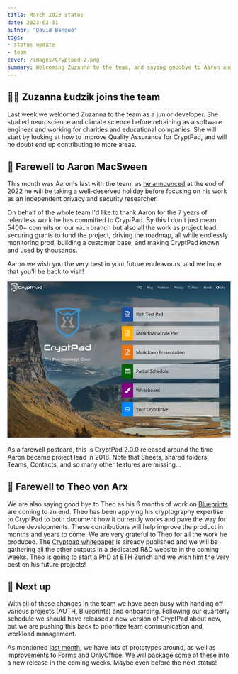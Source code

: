 ```yaml
---
title: March 2023 status
date: 2023-03-31
author: "David Benqué"
tags:
- status update
- team
cover: /images/Cryptpad-2.png
summary: Welcoming Zuzanna to the team, and saying goodbye to Aaron and Theo
---
```



## 👩‍🔬 Zuzanna Łudzik joins the team
Last week we welcomed Zuzanna to the team as a junior developer. She studied neuroscience and climate science before retraining as a software engineer and working for charities and educational companies. She will start by looking at how to improve Quality Assurance for CryptPad, and will no doubt end up contributing to more areas. 

## 👋 Farewell to Aaron MacSween
This month was Aaron's last with the team, as [he announced](https://blog.cryptpad.org/2022/12/29/stepping-down/) at the end of 2022 he will be taking a well-deserved holiday before focusing on his work as an independent privacy and security researcher.

On behalf of the whole team I'd like to thank Aaron for the 7 years of relentless work he has committed to CryptPad. By this I don't just mean 5400+ commits on our `main` branch but also all the work as project lead: securing grants to fund the project, driving the roadmap, all while endlessly monitoring prod, building a customer base, and making CryptPad known and used by thousands.

Aaron we wish you the very best in your future endeavours, and we hope that you'll be back to visit! 

![screenshot of the CryptPad 2.0.0 homepage](/images/Cryptpad-2.png)

As a farewell postcard, this is CryptPad 2.0.0 released around the time Aaron became project lead in 2018. Note that Sheets, shared folders, Teams, Contacts, and so many other features are missing...


## 👋 Farewell to Theo von Arx
We are also saying good bye to Theo as his 6 months of work on [Blueprints](https://nlnet.nl/project/CryptPad-Blueprints/) are coming to an end. Theo has been applying his cryptography expertise to CryptPad to both document how it currently works and pave the way for future developments. These contributions will help improve the product in months and years to come. We are very grateful to Theo for all the work he produced. The [Cryptpad whitepaper](https://blog.cryptpad.org/2023/02/02/Whitepaper/) is already published and we will be gathering all the other outputs in a dedicated R&D website in the coming weeks. Theo is going to start a PhD at ETH Zurich and we wish him the very best on his future projects!


## 🔭 Next up

With all of these changes in the team we have been busy with handing off various projects (AUTH, Blueprints) and onboarding. Following our quarterly schedule we should have released a new version of CryptPad about now, but we are pushing this back to prioritize team communication and workload management.

As mentioned [last month](https://blog.cryptpad.org/2023/02/28/status-2023-02/), we have lots of prototypes around, as well as improvements to Forms and OnlyOffice. We will package some of these into a new release in the coming weeks. Maybe even before the next status!


